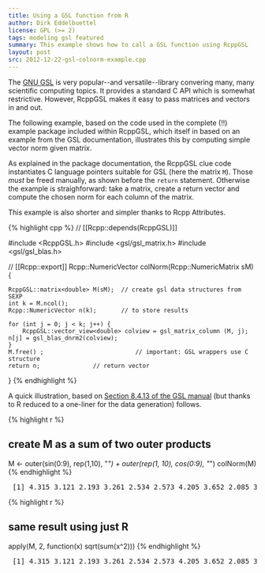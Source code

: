 ```yaml
---
title: Using a GSL function from R
author: Dirk Eddelbuettel
license: GPL (>= 2)
tags: modeling gsl featured
summary: This example shows how to call a GSL function using RcppGSL
layout: post
src: 2012-12-22-gsl-colnorm-example.cpp
---
```

The [GNU GSL](http://www.gnu.org/software/gsl/) is very popular--and 
versatile--library convering many, many scientific computing topics. It 
provides a standard C API which is somewhat restrictive. However, RcppGSL
makes it easy to pass matrices and vectors in and out.

The following example, based on the code used in the complete (!!)
example package included within RcppGSL, which itself in based on
an example from the GSL documentation, illustrates this by
computing simple vector norm given matrix.

As explained in the package documentation, the RcppGSL clue code
instantiates C language pointers suitable for GSL (here the matrix
`M`). Those *must* be freed manually, as shown before the `return`
statement.  Otherwise the example is straighforward: take a matrix,
create a return vector and compute the chosen norm for each column
of the matrix.  

This example is also shorter and simpler thanks to Rcpp Attributes.



{% highlight cpp %}
// [[Rcpp::depends(RcppGSL)]]

#include <RcppGSL.h>
#include <gsl/gsl_matrix.h>
#include <gsl/gsl_blas.h>

// [[Rcpp::export]]
Rcpp::NumericVector colNorm(Rcpp::NumericMatrix sM) {

    RcppGSL::matrix<double> M(sM); 	// create gsl data structures from SEXP
    int k = M.ncol();
    Rcpp::NumericVector n(k); 		// to store results 

    for (int j = 0; j < k; j++) {
        RcppGSL::vector_view<double> colview = gsl_matrix_column (M, j);
	n[j] = gsl_blas_dnrm2(colview);
    }
    M.free() ;                          // important: GSL wrappers use C structure
    return n;				// return vector  
}
{% endhighlight %}


A quick illustration, based on 
[Section 8.4.13 of the GSL manual](http://www.gnu.org/software/gsl/manual/html_node/Example-programs-for-matrices.html) 
(but thanks to R reduced to a one-liner for the data generation) follows.

{% highlight r %}
## create M as a sum of two outer products
M <- outer(sin(0:9), rep(1,10), "*") + outer(rep(1, 10), cos(0:9), "*")
colNorm(M)
{% endhighlight %}



<pre class="output">
 [1] 4.315 3.121 2.193 3.261 2.534 2.573 4.205 3.652 2.085 3.073
</pre>



{% highlight r %}
## same result using just R
apply(M, 2, function(x) sqrt(sum(x^2)))
{% endhighlight %}



<pre class="output">
 [1] 4.315 3.121 2.193 3.261 2.534 2.573 4.205 3.652 2.085 3.073
</pre>

